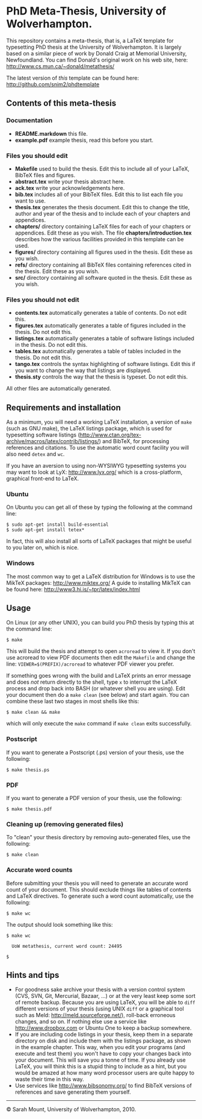 
# PhD Meta-Thesis, University of Wolverhampton.

This repository contains a meta-thesis, that is, a LaTeX template for
typesetting PhD thesis at the University of Wolverhampton. It is
largely based on a similar piece of work by Donald Craig at Memorial
University, Newfoundland. You can find Donald's original work on his
web site, here: http://www.cs.mun.ca/~donald/metathesis/

The latest version of _this_ template can be found here:
http://github.com/snim2/phdtemplate


## Contents of this meta-thesis

### Documentation

  * **README.markdown** this file.
  * **example.pdf** example thesis, read this before you start.

### Files you should edit

  * **Makefile** used to build the thesis. Edit this to include all of
     your LaTeX, BibTeX files and figures.
  * **abstract.tex** write your thesis abstract here.
  * **ack.tex** write your acknowledgements here.
  * **bib.tex** includes all of your BibTeX files. Edit this to list
     each file you want to use.
  * **thesis.tex** generates the thesis document. Edit this to change
     the title, author and year of the thesis and to include each of
     your chapters and appendices.
  * **chapters/** directory containing LaTeX files for each of your
     chapters or appendices. Edit these as you wish. The file
     **chapters/introduction.tex** describes how the various
     facilities provided in this template can be used.
  * **figures/** directory containing all figures used in the
     thesis. Edit these as you wish.
  * **refs/** directory containing all BibTeX files containing
     references cited in the thesis. Edit these as you wish.
  * **src/** directory containing all software quoted in the
      thesis. Edit these as you wish.

### Files you should not edit

  * **contents.tex** automatically generates a table of contents. Do
     not edit this.
  * **figures.tex** automatically generates a table of figures included
     in the thesis. Do not edit this.
  * **listings.tex** automatically generates a table of software
     listings included in the thesis. Do not edit this.
  * **tables.tex** automatically generates a table of tables included
     in the thesis. Do not edit this.
  * **tango.tex** controls the syntax highlighting of software
     listings. Edit this if you want to change the way that listings
     are displayed.
  * **thesis.sty** controls the way that the thesis is typeset. Do not
     edit this.

All other files are automatically generated.


## Requirements and installation

As a minimum, you will need a working LaTeX installation, a version of
`make` (such as GNU make), the LaTeX listings package, which is used
for typesetting software listings
(http://www.ctan.org/tex-archive/macros/latex/contrib/listings/) and
BibTeX, for processing references and citations. To use the automatic
word count facility you will also need `detex` and `wc`.

If you have an aversion to using non-WYSIWYG typesetting systems you
may want to look at LyX: http://www.lyx.org/ which is a
cross-platform, graphical front-end to LaTeX.

### Ubuntu

On Ubuntu you can get all of these by typing the following at the
command line:

    $ sudo apt-get install build-essential
    $ sudo apt-get install tetex*

In fact, this will also install all sorts of LaTeX packages that might
be useful to you later on, which is nice.

### Windows

The most common way to get a LaTeX distribution for Windows is to use
the MikTeX packages: http://www.miktex.org/ A guide to installing
MikTeX can be found here: http://www3.hi.is/~tpr/latex/index.html


## Usage

On Linux (or any other UNIX), you can build you PhD thesis by typing
this at the command line:

    $ make

This will build the thesis and attempt to open `acroread` to view
it. If you don't use acroread to view PDF documents then edit the
`Makefile` and change the line: `VIEWER=$(PREFIX)/acroread` to
whatever PDF viewer you prefer.

If something goes wrong with the build and LaTeX prints an error
message and does _not_ return directly to the shell, type `x` to
interrupt the LaTeX process and drop back into BASH (or whatever shell
you are using). Edit your document then do a `make clean` (see below)
and start again. You can combine these last two stages in most shells
like this:

    $ make clean && make

which will only execute the `make` command if `make clean` exits
successfully. 

### Postscript

If you want to generate a Postscript (.ps) version of your thesis, use
the following:

    $ make thesis.ps

### PDF

If you want to generate a PDF version of your thesis, use the
following:

    $ make thesis.pdf

### Cleaning up (removing generated files)

To "clean" your thesis directory by removing auto-generated files, use
the following:

    $ make clean

### Accurate word counts

Before submitting your thesis you will need to generate an accurate
word count of your document. This should exclude things like tables of
contents and LaTeX directives. To generate such a word count
automatically, use the following:

    $ make wc

The output should look something like this:

    $ make wc
    
      UoW metathesis, current word count: 24495
    
    $


## Hints and tips

  * For goodness sake archive your thesis with a version control
    system (CVS, SVN, Git, Mercurial, Bazaar, ...) or at the very
    least keep some sort of remote backup. Because you are using
    LaTeX, you will be able to `diff` different versions of your
    thesis (using UNIX `diff` or a graphical tool such as Meld:
    http://meld.sourceforge.net/), roll-back erroneous changes, and so
    on. If nothing else use a service like http://www.dropbox.com or
    Ubuntu One to keep a backup somewhere.
  * If you are including code listings in your thesis, keep them in a
    separate directory on disk and include them with the listings
    package, as shown in the example chapter. This way, when you edit
    your programs (and execute and test them) you won't have to copy
    your changes back into your document. This will save you a tonne
    of time. If you already use LaTeX, you will think this is a stupid
    thing to include as a hint, but you would be amazed at how many
    word processor users are quite happy to waste their time in this
    way.  
  * Use services like http://www.bibsonomy.org/ to find BibTeX
    versions of references and save generating them yourself.

---------------------------------------

© Sarah Mount, University of Wolverhampton, 2010.

